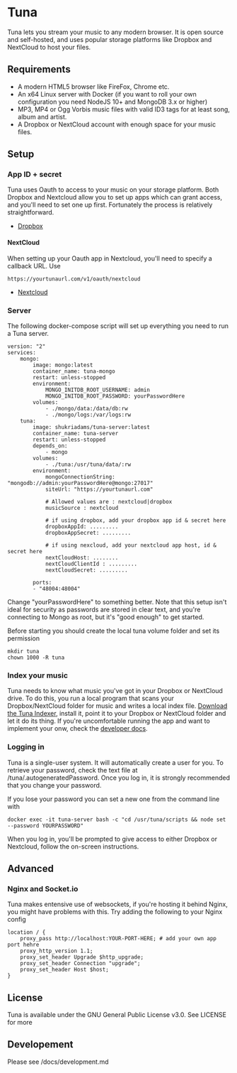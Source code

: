 # Tuna

Tuna lets you stream your music to any modern browser. It is open source and self-hosted, and uses popular storage platforms like Dropbox and NextCloud to host your files.

## Requirements

- A modern HTML5 browser like FireFox, Chrome etc.
- An x64 Linux server with Docker (if you want to roll your own configuration you need NodeJS 10+ and MongoDB 3.x or higher)
- MP3, MP4 or Ogg Vorbis music files with valid ID3 tags for at least song, album and artist.
- A Dropbox or NextCloud account with enough space for your music files.  


## Setup

### App ID + secret

Tuna uses Oauth to access to your music on your storage platform. Both Dropbox and Nextcloud allow you to set up apps which can grant access, and you'll need to set one up first. Fortunately the process is relatively straightforward. 

- [Dropbox](https://www.dropbox.com/developers/apps/create)

#### NextCloud

When setting up your Oauth app in Nextcloud, you'll need to specify a callback URL. Use

    https://yourtunaurl.com/v1/oauth/nextcloud

- [Nextcloud](later)

### Server 

The following docker-compose script will set up everything you need to run a Tuna server.

    version: "2"
    services:
        mongo:
            image: mongo:latest
            container_name: tuna-mongo
            restart: unless-stopped
            environment:
                MONGO_INITDB_ROOT_USERNAME: admin
                MONGO_INITDB_ROOT_PASSWORD: yourPasswordHere
            volumes:
                - ./mongo/data:/data/db:rw        
                - ./mongo/logs:/var/logs:rw        
        tuna:
            image: shukriadams/tuna-server:latest
            container_name: tuna-server
            restart: unless-stopped
            depends_on:
                - mongo
            volumes:
                - ./tuna:/usr/tuna/data/:rw
            environment:
                mongoConnectionString: "mongodb://admin:yourPasswordHere@mongo:27017"
                siteUrl: "https://yourtunaurl.com"

                # Allowed values are : nextcloud|dropbox
                musicSource : nextcloud 

                # if using dropbox, add your dropbox app id & secret here
                dropboxAppId: .........
                dropboxAppSecret: .........

                # if using nexcloud, add your nextcloud app host, id & secret here
                nextCloudHost: ........
                nextCloudClientId : .........
                nextCloudSecret: .........

            ports:
            - "48004:48004"

Change "yourPasswordHere" to something better. Note that this setup isn't ideal for security as passwords are stored in clear text, and you're connecting to Mongo as root, but it's "good enough" to get started.

Before starting you should create the local tuna volume folder and set its permission

    mkdir tuna
    chown 1000 -R tuna

### Index your music

Tuna needs to know what music you've got in your Dropbox or NextCloud drive. To do this, you run a local program that scans your Dropbox/NextCloud folder for music and writes a local index file. [Download the Tuna Indexer](https://github.com/shukriadams/tuna-indexer/releases), install it, point it to your Dropbox or NextCloud folder and let it do its thing. If you're uncomfortable running the app and want to implement your onw, check the [developer docs](https://github.com/shukriadams/tuna-server/tree/master/docs).

### Logging in 

Tuna is a single-user system. It will automatically create a user for you. To retrieve your password, check the text file at /tuna/.autogeneratedPassword. Once you log in, it is strongly recommended that you change your password.

If you lose your password you can set a new one from the command line with 

    docker exec -it tuna-server bash -c "cd /usr/tuna/scripts && node set --password YOURPASSWORD"

When you log in, you'll be prompted to give access to either Dropbox or Nextcloud, follow the on-screen instructions. 

## Advanced 

### Nginx and Socket.io

Tuna makes entensive use of websockets, if you're hosting it behind Nginx, you might have problems with this. Try adding the following to your Nginx config

    location / {
        proxy_pass http://localhost:YOUR-PORT-HERE; # add your own app port hehre
        proxy_http_version 1.1;
        proxy_set_header Upgrade $http_upgrade;
        proxy_set_header Connection "upgrade";
        proxy_set_header Host $host;
    }

## License

Tuna is available under the GNU General Public License v3.0. See LICENSE for more 

## Developement

Please see /docs/development.md
